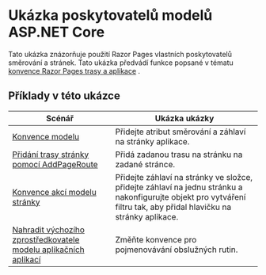 # <a name="aspnet-core-model-providers-sample"></a>Ukázka poskytovatelů modelů ASP.NET Core

Tato ukázka znázorňuje použití Razor Pages vlastních poskytovatelů směrování a stránek. Tato ukázka předvádí funkce popsané v tématu [konvence Razor Pages trasy a aplikace](https://docs.microsoft.com/aspnet/core/razor-pages/razor-pages-convention-features) .

## <a name="examples-in-this-sample"></a>Příklady v této ukázce

| Scénář | Ukázka ukázky |
| -------- | ----------- |
| [Konvence modelu](https://docs.microsoft.com/aspnet/core/razor-pages/razor-pages-conventions#model-conventions) | Přidejte atribut směrování a záhlaví na stránky aplikace. |
| [Přidání trasy stránky pomocí AddPageRoute](https://docs.microsoft.com/aspnet/core/razor-pages/razor-pages-conventions#configure-a-page-route) | Přidá zadanou trasu na stránku na zadané stránce. |
| [Konvence akcí modelu stránky](https://docs.microsoft.com/aspnet/core/razor-pages/razor-pages-conventions#page-model-action-conventions) | Přidejte záhlaví na stránky ve složce, přidejte záhlaví na jednu stránku a nakonfigurujte objekt pro vytváření filtru tak, aby přidal hlavičku na stránky aplikace. |
| [Nahradit výchozího zprostředkovatele modelu aplikačních aplikací](https://docs.microsoft.com/aspnet/core/razor-pages/razor-pages-conventions#replace-the-default-page-app-model-provider) | Změňte konvence pro pojmenovávání obslužných rutin. |
